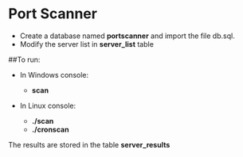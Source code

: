 # Port Scanner

* Create a database named <b>portscanner</b> and import the file db.sql.
* Modify the server list in <b>server_list</b> table

##To run:
* In Windows console:
  * <b>scan</b>

* In Linux console:
  * <b>./scan</b>
  * <b>./cronscan</b>
  
The results are stored in the table <b>server_results</b>